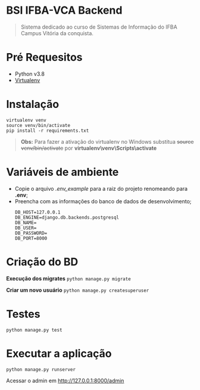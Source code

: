 # BSI IFBA-VCA Backend

> Sistema dedicado ao curso de Sistemas de Informação do IFBA Campus Vitória da conquista.

# Pré Requesitos
- Python v3.8
- [Virtualenv](https://virtualenv.pypa.io/en/latest/)
# Instalação

```
virtualenv venv
source venv/bin/activate
pip install -r requirements.txt
```

> **Obs:** Para fazer a ativação do virtualenv no Windows substitua ~~source venv/bin/activate~~ por **virtualenv\venv\Scripts\activate**

# Variáveis de ambiente
- Copie o arquivo *.env_example* para a raiz do projeto renomeando para **.env**;
- Preencha com as informações do banco de dados de desenvolvimento;
	```
	DB_HOST=127.0.0.1
	DB_ENGINE=django.db.backends.postgresql
	DB_NAME=
	DB_USER=
	DB_PASSWORD=
	DB_PORT=8000
	```
# Criação do BD
**Execução dos migrates**
	```
	python manage.py migrate
	```

**Criar um novo usuário**
	```
	python manage.py createsuperuser
	```

# Testes
```
python manage.py test
```
# Executar a aplicação
```
python manage.py runserver
```

Acessar o admin em http://127.0.0.1:8000/admin

